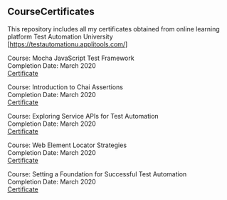 ## CourseCertificates
This repository includes all my certificates obtained from online learning platform Test Automation University [https://testautomationu.applitools.com/]<br/>

Course: Mocha JavaScript Test Framework<br/>
Completion Date: March 2020<br/>
[Certificate](https://github.com/marijeb/CourseCertificates/blob/main/MochaJavaAScriptTestFramework.png)

Course: Introduction to Chai Assertions<br/>
Completion Date: March 2020<br/>
[Certificate](https://github.com/marijeb/CourseCertificates/blob/main/IntroductiontoChaiAssertions.png)

Course: Exploring Service APIs for Test Automation<br/>
Completion Date: March 2020<br/>
[Certificate](https://github.com/marijeb/CourseCertificates/blob/main/ExploringServiceAPIsTestAutomation.png)

Course: Web Element Locator Strategies<br/>
Completion Date: March 2020<br/>
[Certificate](https://github.com/marijeb/CourseCertificates/blob/main/WebElementLocatorStrategies.png)

Course: Setting a Foundation for Successful Test Automation<br/>
Completion Date: March 2020<br/>
[Certificate](https://github.com/marijeb/CourseCertificates/blob/main/SettingFoundationSuccessTestAutomation.png)


